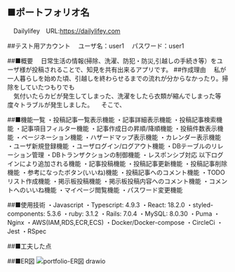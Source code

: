 ## ■ポートフォリオ名
　Dailylifey　URL:https://dailylifey.com

##テスト用アカウント
　ユーザ名：user1
　パスワード：user1

##■概要
　日常生活の情報(掃除、洗濯、防犯・防災,引越しの手続き等）をユーザ様が投稿されることで、知見を共有出来るアプリです。
##作成理由
　私が一人暮らしを始めた頃、引越しを終わらせるまでの流れが分からなかったり。掃除をしていたつもりでも  
　気付いたらカビが発生してしまった、洗濯をしたら衣類が縮んでしまった等度々トラブルが発生しました。
　そこで、

##■機能一覧
・投稿記事一覧表示機能
・記事詳細表示機能
・投稿記事検索機能
・記事項目フィルター機能
・記事作成日の昇順/降順機能
・投稿件数表示機能
・ページネーション機能
・ハザードマップ表示機能
・カレンダー表示機能　
・ユーザ新規登録機能
・ユーザログイン/ログアウト機能
・DBテーブルのリレーション管理
・DBトランザクションの制御機能
・レスポンシブ対応
以下ログインにより追加される機能
・記事投稿機能
・投稿記事更新機能
・投稿記事削除機能
・参考になったボタン(いいね)機能
・投稿記事へのコメント機能
・TODOリスト作成機能
・掲示板投稿機能
・掲示板投稿内容へのコメント機能
・コメントへのいいね機能
・マイページ閲覧機能
・パスワード変更機能

##■使用技術
・Javascript
・Typescript: 4.9.3
・React: 18.2.0
・styled-components: 5.3.6
・ruby: 3.1.2
・Rails: 7.0.4
・MySQL: 8.0.30
・Puma
・Nginx
・AWS(IAM,RDS,ECR,ECS)
・Docker/Docker-compose
・CircleCi
・Jest
・RSpec

##■工夫した点

##■ER図
![portfolio-ER図 drawio](https://user-images.githubusercontent.com/108403430/205438121-6c75e90e-fd66-48a3-b0f5-3cb9c083be09.png)

